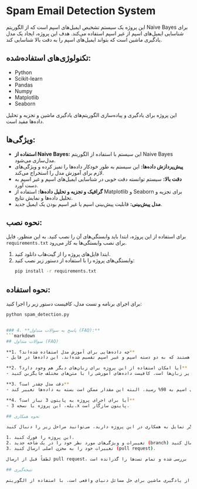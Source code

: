 # Spam Email Detection System

این پروژه یک سیستم تشخیص ایمیل‌های اسپم است که از الگوریتم Naive Bayes برای شناسایی ایمیل‌های اسپم از غیر اسپم استفاده می‌کند. هدف این پروژه، ایجاد یک مدل یادگیری ماشین است که بتواند ایمیل‌های اسپم را به دقت بالا شناسایی کند.

## تکنولوژی‌های استفاده‌شده:
- Python
- Scikit-learn
- Pandas
- Numpy
- Matplotlib
- Seaborn

این پروژه برای یادگیری و پیاده‌سازی الگوریتم‌های یادگیری ماشین و تجزیه و تحلیل داده‌ها مفید است.

## ویژگی‌ها:
- **استفاده از Naive Bayes:** این سیستم با استفاده از الگوریتم Naive Bayes مدل‌سازی می‌شود.
- **پیش‌پردازش داده‌ها:** این سیستم به طور خودکار داده‌ها را تمیز کرده و ویژگی‌های لازم برای آموزش مدل را استخراج می‌کند.
- **دقت بالا:** سیستم توانسته دقت خوبی در شناسایی ایمیل‌های اسپم و غیر اسپم به دست آورد.
- **گرافیک و تجزیه و تحلیل داده‌ها:** استفاده از Matplotlib و Seaborn برای تجزیه و تحلیل داده‌ها و نمایش نتایج.
- **مدل پیش‌بینی:** قابلیت پیش‌بینی اسپم یا غیر اسپم بودن یک ایمیل جدید.

## نحوه نصب:

برای استفاده از این پروژه، ابتدا باید وابستگی‌های آن را نصب کنید. به این منظور، فایل `requirements.txt` برای نصب وابستگی‌ها به کار می‌رود.

1. ابتدا فایل‌های پروژه را از گیت‌هاب دانلود کنید.
2. وابستگی‌های پروژه را با استفاده از دستور زیر نصب کنید:
   ```bash
   pip install -r requirements.txt
   ```

## نحوه استفاده:

برای اجرای برنامه و تست مدل، کافیست دستور زیر را اجرا کنید:
```bash
python spam_detection.py


### 4. **پاسخ به سوالات متداول (FAQ):**
```markdown
## سوالات متداول (FAQ)

**1. چه داده‌هایی برای آموزش مدل استفاده شده‌اند؟**
- داده‌هایی که در پروژه استفاده شده‌اند، مجموعه‌ای از ایمیل‌ها هستند که به دو دسته اسپم و غیر اسپم تقسیم شده‌اند. این داده‌ها در فایل `SMSSpamCollection` موجود است.

**2. آیا امکان استفاده از این پروژه برای زبان‌های دیگر هم وجود دارد؟**
- بله، این پروژه قابل تطبیق با سایر زبان‌ها است. کافیست داده‌های آموزشی را با متن‌های مختلف جایگزین کنید.

**3. دقت مدل چقدر است؟**
- دقت مدل در شناسایی ایمیل‌های اسپم به 98% رسید. البته این مقدار ممکن است بسته به داده‌ها تغییر کند.

**4. آیا برای اجرای پروژه به پایتون 3 نیاز است؟**
- بله، این پروژه با نسخه 3.x پایتون سازگار است.

## نحوه همکاری

اگر تمایل به همکاری در این پروژه دارید، می‌توانید مراحل زیر را دنبال کنید:

1. این پروژه را فورک کنید.
2. تغییرات و ویژگی‌های مورد نظر خود را در یک شاخه جدید (branch) اعمال کنید.
3. تغییرات خود را به مخزن اصلی ارسال کنید (pull request).

لطفاً قبل از ارسال pull request، مطمئن شوید که کد شما بررسی شده و تمام تست‌ها را گذرانده است.

## نتیجه‌گیری

این پروژه یک مثال عالی از استفاده از یادگیری ماشین برای حل مسائل دنیای واقعی است. با استفاده از الگوریتم Naive Bayes، می‌توان مدل‌هایی ساخت که به طور خودکار اسپم‌ها را شناسایی کنند و از مزاحمت‌های احتمالی آن‌ها جلوگیری کنند. این پروژه پایه خوبی برای توسعه سیستم‌های مشابه است و می‌توان آن را برای کاربردهای مختلف گسترش داد.
